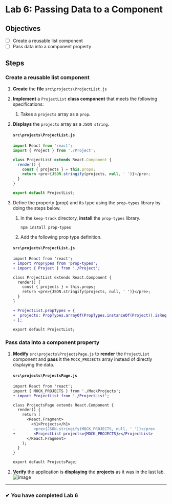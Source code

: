# Lab 6: Passing Data to a Component

## Objectives

- [ ] Create a reusable list component
- [ ] Pass data into a component property

## Steps

### Create a reusable list component

1. **Create** the **file** `src\projects\ProjectList.js`
2. **Implement** a `ProjectList` **class component** that meets the following specifications:

   1. Takes a `projects` array as a `prop`.

2)  **Displays** the `projects` array as a `JSON string`.

    #### `src\projects\ProjectList.js`

    ```js
    import React from 'react';
    import { Project } from './Project';

    class ProjectList extends React.Component {
      render() {
        const { projects } = this.props;
        return <pre>{JSON.stringify(projects, null, ' ')}</pre>;
      }
    }

    export default ProjectList;
    ```

3.  Define the property (prop) and its type using the `prop-types` library by doing the steps below.

    1.  In the `keep-track` directory, **install** the `prop-types` library.
        ```npm
        npm install prop-types
        ```
    1.  Add the following prop type definition.

    #### `src\projects\ProjectList.js`

    ```diff
    import React from 'react';
    + import PropTypes from 'prop-types';
    + import { Project } from './Project';

    class ProjectList extends React.Component {
      render() {
        const { projects } = this.props;
        return <pre>{JSON.stringify(projects, null, ' ')}</pre>;
      }
    }

    + ProjectList.propTypes = {
    +  projects: PropTypes.arrayOf(PropTypes.instanceOf(Project)).isRequired
    + };

    export default ProjectList;

    ```

### Pass data into a component property

1. **Modify** `src\projects\ProjectsPage.js` to **render** the `ProjectList` component and **pass** it the `MOCK_PROJECTS` array instead of directly displaying the data.

   #### `src\projects\ProjectsPage.js`

   ```diff
   import React from 'react';
   import { MOCK_PROJECTS } from './MockProjects';
   + import ProjectList from './ProjectList';

   class ProjectsPage extends React.Component {
     render() {
       return (
         <React.Fragment>
           <h1>Projects</h1>
   -        <pre>{JSON.stringify(MOCK_PROJECTS, null, ' ')}</pre>
   +        <ProjectList projects={MOCK_PROJECTS}></ProjectList>
         </React.Fragment>
       );
     }
   }

   export default ProjectsPage;
   ```

2. **Verify** the application is **displaying** the **projects** as it was in the last lab.
   ![image](https://user-images.githubusercontent.com/1474579/64889510-85efa380-d63b-11e9-8dc5-86f6dce8cec2.png)

---

### &#10004; You have completed Lab 6
